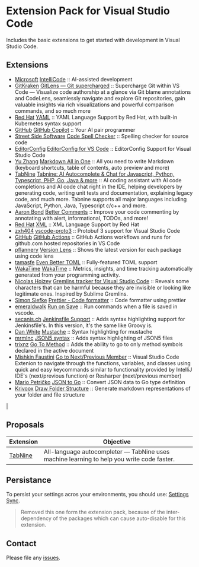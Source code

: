 # Extension Pack for Visual Studio Code

Includes the basic extensions to get started with development in Visual Studio Code.

## Extensions

<!-- +Extensions -->
* [Microsoft](https://marketplace.visualstudio.com/publishers/VisualStudioExptTeam) [IntelliCode](https://marketplace.visualstudio.com/items?itemName=VisualStudioExptTeam.vscodeintellicode) :: AI-assisted development
* [GitKraken](https://marketplace.visualstudio.com/publishers/eamodio) [GitLens — Git supercharged](https://marketplace.visualstudio.com/items?itemName=eamodio.gitlens) :: Supercharge Git within VS Code — Visualize code authorship at a glance via Git blame annotations and CodeLens, seamlessly navigate and explore Git repositories, gain valuable insights via rich visualizations and powerful comparison commands, and so much more
* [Red Hat](https://marketplace.visualstudio.com/publishers/redhat) [YAML](https://marketplace.visualstudio.com/items?itemName=redhat.vscode-yaml) :: YAML Language Support by Red Hat, with built-in Kubernetes syntax support
* [GitHub](https://marketplace.visualstudio.com/publishers/GitHub) [GitHub Copilot](https://marketplace.visualstudio.com/items?itemName=GitHub.copilot) :: Your AI pair programmer
* [Street Side Software](https://marketplace.visualstudio.com/publishers/streetsidesoftware) [Code Spell Checker](https://marketplace.visualstudio.com/items?itemName=streetsidesoftware.code-spell-checker) :: Spelling checker for source code
* [EditorConfig](https://marketplace.visualstudio.com/publishers/EditorConfig) [EditorConfig for VS Code](https://marketplace.visualstudio.com/items?itemName=EditorConfig.EditorConfig) :: EditorConfig Support for Visual Studio Code
* [Yu Zhang](https://marketplace.visualstudio.com/publishers/yzhang) [Markdown All in One](https://marketplace.visualstudio.com/items?itemName=yzhang.markdown-all-in-one) :: All you need to write Markdown (keyboard shortcuts, table of contents, auto preview and more)
* [TabNine](https://marketplace.visualstudio.com/publishers/TabNine) [Tabnine: AI Autocomplete & Chat for Javascript, Python, Typescript, PHP, Go, Java & more](https://marketplace.visualstudio.com/items?itemName=TabNine.tabnine-vscode) :: AI coding assistant with AI code completions and AI code chat right in the IDE, helping developers by generating code, writing unit tests and documentation, explaining legacy code, and much more. Tabnine supports all major languages including JavaScript, Python, Java, Typescript c/c++ and more.
* [Aaron Bond](https://marketplace.visualstudio.com/publishers/aaron-bond) [Better Comments](https://marketplace.visualstudio.com/items?itemName=aaron-bond.better-comments) :: Improve your code commenting by annotating with alert, informational, TODOs, and more!
* [Red Hat](https://marketplace.visualstudio.com/publishers/redhat) [XML](https://marketplace.visualstudio.com/items?itemName=redhat.vscode-xml) :: XML Language Support by Red Hat
* [zxh404](https://marketplace.visualstudio.com/publishers/zxh404) [vscode-proto3](https://marketplace.visualstudio.com/items?itemName=zxh404.vscode-proto3) :: Protobuf 3 support for Visual Studio Code
* [GitHub](https://marketplace.visualstudio.com/publishers/GitHub) [GitHub Actions](https://marketplace.visualstudio.com/items?itemName=GitHub.vscode-github-actions) :: GitHub Actions workflows and runs for github.com hosted repositories in VS Code
* [pflannery](https://marketplace.visualstudio.com/publishers/pflannery) [Version Lens](https://marketplace.visualstudio.com/items?itemName=pflannery.vscode-versionlens) :: Shows the latest version for each package using code lens
* [tamasfe](https://marketplace.visualstudio.com/publishers/tamasfe) [Even Better TOML](https://marketplace.visualstudio.com/items?itemName=tamasfe.even-better-toml) :: Fully-featured TOML support
* [WakaTime](https://marketplace.visualstudio.com/publishers/WakaTime) [WakaTime](https://marketplace.visualstudio.com/items?itemName=WakaTime.vscode-wakatime) :: Metrics, insights, and time tracking automatically generated from your programming activity.
* [Nicolas Hoizey](https://marketplace.visualstudio.com/publishers/nhoizey) [Gremlins tracker for Visual Studio Code](https://marketplace.visualstudio.com/items?itemName=nhoizey.gremlins) :: Reveals some characters that can be harmful because they are invisible or looking like legitimate ones. Inspired by Sublime Gremlins.
* [Simon Siefke](https://marketplace.visualstudio.com/publishers/SimonSiefke) [Prettier - Code formatter](https://marketplace.visualstudio.com/items?itemName=SimonSiefke.prettier-vscode) :: Code formatter using prettier
* [emeraldwalk](https://marketplace.visualstudio.com/publishers/emeraldwalk) [Run on Save](https://marketplace.visualstudio.com/items?itemName=emeraldwalk.RunOnSave) :: Run commands when a file is saved in vscode.
* [secanis.ch](https://marketplace.visualstudio.com/publishers/secanis) [Jenkinsfile Support](https://marketplace.visualstudio.com/items?itemName=secanis.jenkinsfile-support) :: Adds syntax highlighting support for Jenkinsfile's. In this version, it's the same like Groovy is.
* [Dan White](https://marketplace.visualstudio.com/publishers/dawhite) [Mustache](https://marketplace.visualstudio.com/items?itemName=dawhite.mustache) :: Syntax highlighting for mustache
* [mrmlnc](https://marketplace.visualstudio.com/publishers/mrmlnc) [JSON5 syntax](https://marketplace.visualstudio.com/items?itemName=mrmlnc.vscode-json5) :: Adds syntax highlighting of JSON5 files
* [trixnz](https://marketplace.visualstudio.com/publishers/trixnz) [Go To Method](https://marketplace.visualstudio.com/items?itemName=trixnz.go-to-method) :: Adds the ability to go to only method symbols declared in the active document
* [Mishkin Faustini](https://marketplace.visualstudio.com/publishers/mishkinf) [Go to Next/Previous Member](https://marketplace.visualstudio.com/items?itemName=mishkinf.goto-next-previous-member) :: Visual Studio Code Extenion to navigate through the functions, variables, and classes using quick and easy keycommands similar to functionality provided by IntelliJ IDE's (next/previous function) or Resharper (next/previous member)
* [Mario Petričko](https://marketplace.visualstudio.com/publishers/maracko) [JSON to Go](https://marketplace.visualstudio.com/items?itemName=maracko.json-to-go) :: Convert JSON data to Go type definition
* [Krivoox](https://marketplace.visualstudio.com/publishers/jmkrivocapich) [Draw Folder Structure](https://marketplace.visualstudio.com/items?itemName=jmkrivocapich.drawfolderstructure) :: Generate markdown representations of your folder and file structure
<!-- -Extensions -->                 |

## Proposals

| Extension                                                                             | Objective                                                                                 |
| ------------------------------------------------------------------------------------- | ----------------------------------------------------------------------------------------- |
| [TabNine](https://marketplace.visualstudio.com/items?itemName=TabNine.tabnine-vscode) | All-language autocompleter — TabNine uses machine learning to help you write code faster. |

## Persistance

To persist your settings acros your environments, you should use: [Settings Sync](https://marketplace.visualstudio.com/items?itemName=shan.code-settings-sync).

> Removed this one form the extension pack, because of the inter-dependency of the packages which can cause auto-disable for this extension.

## Contact

Please file any [issues](https://github.com/itmcdev/vscode-extensions/issues).
